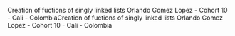 Creation of fuctions of singly linked lists
Orlando Gomez Lopez - Cohort 10 - Cali - ColombiaCreation of fuctions of singly linked lists
Orlando Gomez Lopez - Cohort 10 - Cali - Colombia
